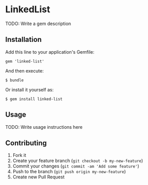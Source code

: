 # LinkedList

TODO: Write a gem description

## Installation

Add this line to your application's Gemfile:

    gem 'linked-list'

And then execute:

    $ bundle

Or install it yourself as:

    $ gem install linked-list

## Usage

TODO: Write usage instructions here

## Contributing

1. Fork it
2. Create your feature branch (`git checkout -b my-new-feature`)
3. Commit your changes (`git commit -am 'Add some feature'`)
4. Push to the branch (`git push origin my-new-feature`)
5. Create new Pull Request
